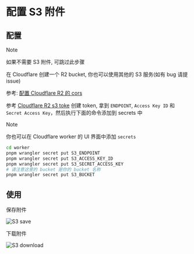 # 配置 S3 附件

## 配置

> [!NOTE]
> 如果不需要 S3 附件, 可跳过此步骤

在 Cloudflare 创建一个 R2 bucket, 你也可以使用其他的 S3 服务(如有 bug 请提 issue)

参考: [配置 Cloudflare R2 的 cors](https://developers.cloudflare.com/r2/buckets/cors/#add-cors-policies-from-the-dashboard)

参考 [Cloudflare R2  s3 toke](https://developers.cloudflare.com/r2/api/s3/tokens/) 创建 token, 拿到 `ENDPOINT`, `Access Key ID` 和 `Secret Access Key`，然后执行下面的命令添加到 secrets 中

> [!NOTE]
> 你也可以在 Cloudflare worker 的 UI 界面中添加 `secrets`

```bash
cd worker
pnpm wrangler secret put S3_ENDPOINT
pnpm wrangler secret put S3_ACCESS_KEY_ID
pnpm wrangler secret put S3_SECRET_ACCESS_KEY
# 请注意这里的 bucket 是你的 bucket 名称
pnpm wrangler secret put S3_BUCKET
```

## 使用

保存附件

![S3 save](/feature/s3-save.png)

下载附件

![S3 download](/public/feature/s3-download.png)
